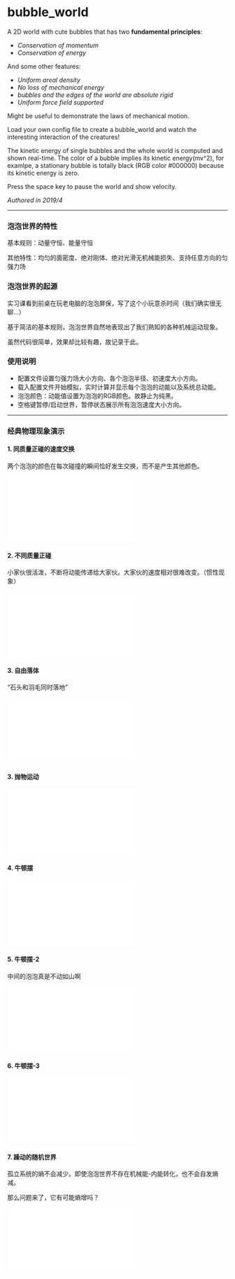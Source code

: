# bubble_world
A 2D world with cute bubbles that has two **fundamental principles**:

- *Conservation of momentum*
- *Conservation of energy*

And some other features:
- *Uniform areal density*
- *No loss of mechanical energy*
- *bubbles and the edges of the world are absolute rigid*
- *Uniform force field supported*

Might be useful to demonstrate the laws of mechanical motion.

Load your own config file to create a bubble_world and watch the interesting interaction of the creatures!

The kinetic energy of single bubbles and the whole world is computed and shown real-time. The color of a bubble implies its kinetic energy(mv^2), for examlpe, a stationary bubble is totally black (RGB color #000000) because its kinetic energy is zero. 

Press the space key to pause the world and show velocity.

*Authored in 2019/4*

***

### 泡泡世界的特性
基本规则：动量守恒、能量守恒

其他特性：均匀的面密度、绝对刚体、绝对光滑无机械能损失、支持任意方向的匀强力场

### 泡泡世界的起源
实习课看到前桌在玩老电脑的泡泡屏保，写了这个小玩意杀时间（我们确实很无聊...）

基于简洁的基本规则，泡泡世界自然地表现出了我们熟知的各种机械运动现象。

虽然代码很简单，效果却比较有趣，故记录于此。

### 使用说明
- 配置文件设置匀强力场大小方向、各个泡泡半径、初速度大小方向。
- 载入配置文件开始模拟，实时计算并显示每个泡泡的动能以及系统总动能。
- 泡泡颜色：动能值设置为泡泡的RGB颜色。故静止为纯黑。
- 空格键暂停/启动世界，暂停状态展示所有泡泡速度大小方向。

***

### 经典物理现象演示
#### 1. 同质量正碰的速度交换
两个泡泡的颜色在每次碰撞的瞬间恰好发生交换，而不是产生其他颜色。

<iframe src="//player.bilibili.com/player.html?aid=84543138&bvid=BV1b7411e7JA&cid=144598672&page=5" scrolling="no" border="0" frameborder="no" framespacing="0" allowfullscreen="true"> </iframe>

#### 2. 不同质量正碰
小家伙很活泼，不断将动能传递给大家伙。大家伙的速度相对很难改变。（惯性现象）

<iframe src="//player.bilibili.com/player.html?aid=84543138&bvid=BV1b7411e7JA&cid=144598680&page=6" scrolling="no" border="0" frameborder="no" framespacing="0" allowfullscreen="true"> </iframe>

#### 3. 自由落体
“石头和羽毛同时落地”

<iframe src="//player.bilibili.com/player.html?aid=84543138&bvid=BV1b7411e7JA&cid=144598698&page=7" scrolling="no" border="0" frameborder="no" framespacing="0" allowfullscreen="true"> </iframe>

#### 3. 抛物运动
<iframe src="//player.bilibili.com/player.html?aid=84543138&bvid=BV1b7411e7JA&cid=144598704&page=8" scrolling="no" border="0" frameborder="no" framespacing="0" allowfullscreen="true"> </iframe>

#### 4. 牛顿摆
<iframe src="//player.bilibili.com/player.html?aid=84543138&bvid=BV1b7411e7JA&cid=144598718&page=9" scrolling="no" border="0" frameborder="no" framespacing="0" allowfullscreen="true"> </iframe>

#### 5. 牛顿摆-2
中间的泡泡真是不动如山啊

<iframe src="//player.bilibili.com/player.html?aid=84543138&bvid=BV1b7411e7JA&cid=144598718&page=9" scrolling="no" border="0" frameborder="no" framespacing="0" allowfullscreen="true"> </iframe>

#### 6. 牛顿摆-3
<iframe src="//player.bilibili.com/player.html?aid=84543138&bvid=BV1b7411e7JA&cid=144598732&page=11" scrolling="no" border="0" frameborder="no" framespacing="0" allowfullscreen="true"> </iframe>

#### 7. 躁动的随机世界
孤立系统的熵不会减少。即使泡泡世界不存在机械能-内能转化，也不会自发熵减。

那么问题来了，它有可能熵增吗？

<iframe src="//player.bilibili.com/player.html?aid=84543138&bvid=BV1b7411e7JA&cid=144598659&page=4" scrolling="no" border="0" frameborder="no" framespacing="0" allowfullscreen="true"> </iframe>

